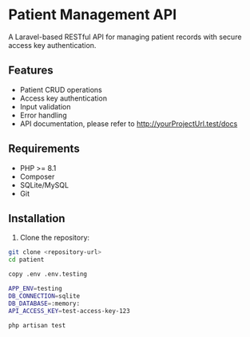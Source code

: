 # Patient Management API

A Laravel-based RESTful API for managing patient records with secure access key authentication.

## Features

- Patient CRUD operations
- Access key authentication
- Input validation
- Error handling
- API documentation, please refer to http://yourProjectUrl.test/docs

## Requirements

- PHP >= 8.1
- Composer
- SQLite/MySQL
- Git

## Installation

1. Clone the repository:
```bash
git clone <repository-url>
cd patient

copy .env .env.testing

APP_ENV=testing
DB_CONNECTION=sqlite
DB_DATABASE=:memory:
API_ACCESS_KEY=test-access-key-123

php artisan test